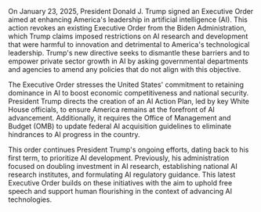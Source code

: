 On January 23, 2025, President Donald J. Trump signed an Executive Order aimed at enhancing America's leadership in artificial intelligence (AI). This action revokes an existing Executive Order from the Biden Administration, which Trump claims imposed restrictions on AI research and development that were harmful to innovation and detrimental to America's technological leadership. Trump's new directive seeks to dismantle these barriers and to empower private sector growth in AI by asking governmental departments and agencies to amend any policies that do not align with this objective.

The Executive Order stresses the United States' commitment to retaining dominance in AI to boost economic competitiveness and national security. President Trump directs the creation of an AI Action Plan, led by key White House officials, to ensure America remains at the forefront of AI advancement. Additionally, it requires the Office of Management and Budget (OMB) to update federal AI acquisition guidelines to eliminate hindrances to AI progress in the country.

This order continues President Trump's ongoing efforts, dating back to his first term, to prioritize AI development. Previously, his administration focused on doubling investment in AI research, establishing national AI research institutes, and formulating AI regulatory guidance. This latest Executive Order builds on these initiatives with the aim to uphold free speech and support human flourishing in the context of advancing AI technologies.